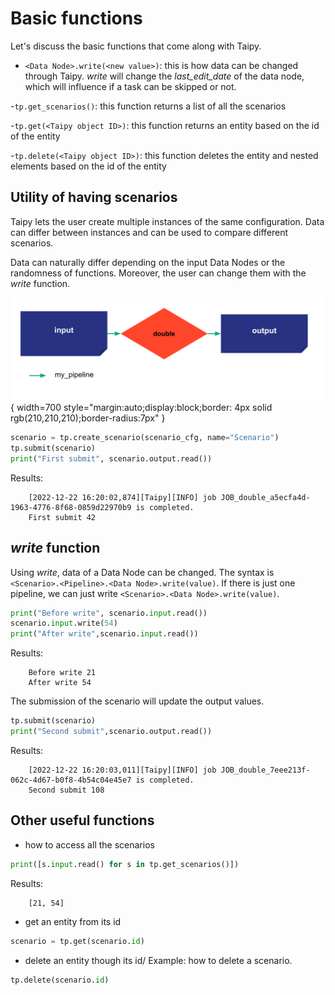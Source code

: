 # Basic functions

Let's discuss the basic functions that come along with Taipy.

- `<Data Node>.write(<new value>)`: this is how data can be changed through Taipy. _write_ will change the _last_edit_date_ of the data node, which will influence if a task can be skipped or not.

-`tp.get_scenarios()`: this function returns a list of all the scenarios

-`tp.get(<Taipy object ID>)`: this function returns an entity based on the id of the entity

-`tp.delete(<Taipy object ID>)`: this function deletes the entity and nested elements based on the id of the entity

## Utility of having scenarios

Taipy lets the user create multiple instances of the same configuration. Data can differ between instances and can be used to compare different scenarios.

Data can naturally differ depending on the input Data Nodes or the randomness of functions. Moreover, the user can change them with the _write_ function.

![](config_02.svg){ width=700 style="margin:auto;display:block;border: 4px solid rgb(210,210,210);border-radius:7px" }

```python
scenario = tp.create_scenario(scenario_cfg, name="Scenario")
tp.submit(scenario)
print("First submit", scenario.output.read())
```
Results:
```
    [2022-12-22 16:20:02,874][Taipy][INFO] job JOB_double_a5ecfa4d-1963-4776-8f68-0859d22970b9 is completed.
    First submit 42
```

## _write_ function

Using _write_, data of a Data Node can be changed. The syntax is `<Scenario>.<Pipeline>.<Data Node>.write(value)`. If there is just one pipeline, we can just write `<Scenario>.<Data Node>.write(value)`.


```python
print("Before write", scenario.input.read())
scenario.input.write(54)
print("After write",scenario.input.read())
```

Results:
```
    Before write 21
    After write 54
```

The submission of the scenario will update the output values.


```python
tp.submit(scenario)
print("Second submit",scenario.output.read())
```
Results:
```
    [2022-12-22 16:20:03,011][Taipy][INFO] job JOB_double_7eee213f-062c-4d67-b0f8-4b54c04e45e7 is completed.
    Second submit 108
```
    
## Other useful functions

- how to access all the scenarios

```python
print([s.input.read() for s in tp.get_scenarios()])
```

Results:
```
    [21, 54]
```

- get an entity from its id

```python
scenario = tp.get(scenario.id)
```

- delete an entity though its id/ Example: how to delete a scenario.

```python
tp.delete(scenario.id)
```

